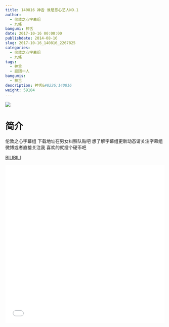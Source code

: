 ```yaml
---
title: 140816 神舌 谁是恶心艺人NO.1
author: 
  - 伦敦之心字幕组
  - 九條
bangumi: 神舌
date: 2017-10-16 00:00:00
publishdate: 2014-08-16
slug: 2017-10-16_140816_2267825
categories: 
  - 伦敦之心字幕组
  - 九條
tags: 
  - 神舌
  - 剧团一人
bangumis: 
  - 神舌
description: 神舌&#8226;140816
weight: 59184
---
```


![](https://i.imgur.com/X3O7YC6.jpg)

# 简介  
伦敦之心字幕组 下载地址在男女纠察队贴吧 想了解字幕组更新动态请关注字幕组微博或者直接关注我 喜欢的就投个硬币吧

  [BILIBILI](https://www.bilibili.com/video/av2267825/)


<div class="vcontainer">  <iframe class='video' src="//www.bilibili.com/html/html5player.html?cid=3534774&aid=2267825" width="100%" height="500" frameborder="0" allowfullscreen="allowfullscreen"></iframe></div>
